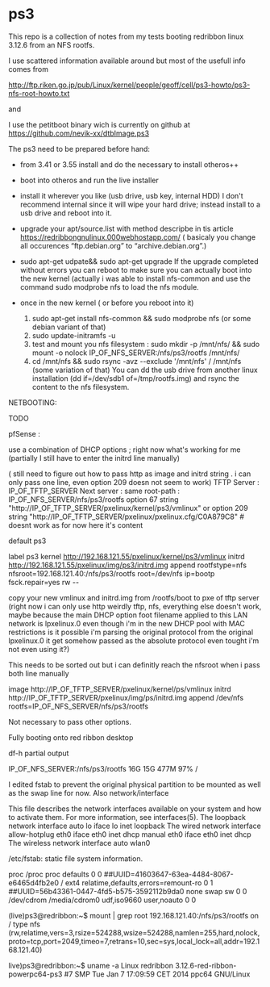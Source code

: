 # ps3

This repo is a collection of notes from my tests booting redribbon linux 3.12.6 from an NFS rootfs.

I use scattered information available around but most of the usefull info comes from 

http://ftp.riken.go.jp/pub/Linux/kernel/people/geoff/cell/ps3-howto/ps3-nfs-root-howto.txt

and 



I use the petitboot binary wich is currently on github at https://github.com/nevik-xx/dtbImage.ps3

The ps3 need to be prepared before hand:

- from 3.41 or 3.55 install and do the necessary to install otheros++ 
- boot into otheros and run the live installer
- install it wherever you like (usb drive, usb key, internal HDD) I don't recommend internal since it will wipe your hard drive; instead install to a usb drive and reboot into it.
- upgrade your apt/source.list with method descripbe in tis article https://redribbongnulinux.000webhostapp.com/ ( basicaly you change all occurences “ftp.debian.org” to “archive.debian.org”.)
- sudo apt-get udpate&& sudo apt-get upgrade 
     If the upgrade completed without errors you can reboot to make sure you can actually boot into the new kernel 
     (actually i was able to install nfs-common and use the command sudo modprobe nfs to load the nfs module.
     

- once in the new kernel ( or before you reboot into it) 
     1) sudo apt-get install nfs-common && sudo modprobe nfs (or some debian variant of that)
     2) sudo update-initramfs -u  
     3) test and mount you nfs filesystem : sudo mkdir -p /mnt/nfs/ && sudo mount -o nolock IP_OF_NFS_SERVER:/nfs/ps3/rootfs /mnt/nfs/
     4) cd /mnt/nfs && sudo rsync -avz --exclude '/mnt/nfs' / /mnt/nfs (some variation of that) You can dd the usb drive from another linux installation (dd if=/dev/sdb1 of=/tmp/rootfs.img) and rsync the content to the nfs filesystem.
     
     
     
 NETBOOTING: 
 
 TODO
 
 pfSense : 
     
use a combination of DHCP options ; right now what's working for me (partially I still have to enter the initrd line manually)

( still need to figure out how to pass http as image and initrd string . i can only pass one line, even option 209 doesn not seem to work)
TFTP Server : IP_OF_TFTP_SERVER
Next server : same
root-path : IP_OF_NFS_SERVER/nfs/ps3/rootfs
option 67 string "http://IP_OF_TFTP_SERVER/pxelinux/kernel/ps3/vmlinux"
or
option 209 string "http://IP_OF_TFTP_SERVER/pxelinux/pxelinux.cfg/C0A879C8" # doesnt work as for now here it's content 

default ps3

label ps3
        kernel http://192.168.121.55/pxelinux/kernel/ps3/vmlinux
        initrd http://192.168.121.55/pxelinux/img/ps3/initrd.img
        append rootfstype=nfs nfsroot=192.168.121.40:/nfs/ps3/rootfs root=/dev/nfs ip=bootp fsck.repair=yes rw --




copy your new vmlinux and initrd.img from /rootfs/boot to pxe of tftp server (right now i can only use http weirdly tftp, nfs, everything else doesn't work, maybe because the main DHCP option foot filename applied to this LAN network is lpxelinux.0 even though i'm in the new DHCP pool with MAC restrictions is it possible i'm parsing the original protocol from the original lpxelinux.0 it get somehow passed as the absolute protocol even tought i'm not even using it?)

This needs to be sorted out but i can definitly reach the nfsroot when i pass both line manually

 image http://IP_OF_TFTP_SERVER/pxelinux/kernel/ps/vmlinux
    initrd http://IP_OF_TFTP_SERVER/pxelinux/img/ps/initrd.img
    append /dev/nfs rootfs=IP_OF_NFS_SERVER/nfs/ps3/rootfs
 
 Not necessary to pass other options.
 
 Fully booting onto red ribbon desktop 
 
 df-h partial output 
 
 IP_OF_NFS_SERVER:/nfs/ps3/rootfs    16G     15G  477M  97% /
 
 I edited fstab to prevent the original physical partition to be mounted as well as the swap line for now.
 Also network/interface

 This file describes the network interfaces available on your system
 and how to activate them. For more information, see interfaces(5).
 The loopback network interface
auto lo
iface lo inet loopback
 The wired network interface
allow-hotplug eth0
iface eth0 inet dhcp
manual eth0
iface eth0 inet dhcp
 The wireless network interface
auto wlan0



 /etc/fstab: static file system information.

 <file system>                                 <mount point>   <type>          <options>                               <dump>  <pass>
proc                                            /proc           proc            defaults                                0       0
##UUID=41603647-63ea-4484-8067-e6465d4fb2e0                                              /               ext4            relatime,defaults,errors=remount-ro                             0       1
##UUID=56b43361-0447-4fd5-b575-3592112b9da0                                              none            swap            sw                              0       0
/dev/cdrom                                      /media/cdrom0   udf,iso9660     user,noauto                             0       0


(live)ps3@redribbon:~$ mount | grep root
192.168.121.40:/nfs/ps3/rootfs on / type nfs (rw,relatime,vers=3,rsize=524288,wsize=524288,namlen=255,hard,nolock,proto=tcp,port=2049,timeo=7,retrans=10,sec=sys,local_lock=all,addr=192.168.121.40)



live)ps3@redribbon:~$ uname -a
Linux redribbon 3.12.6-red-ribbon-powerpc64-ps3 #7 SMP Tue Jan 7 17:09:59 CET 2014 ppc64 GNU/Linux


